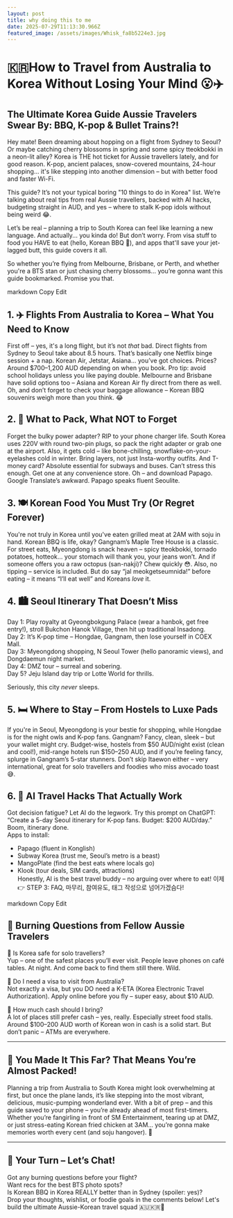 ```yaml
---
layout: post
title: why doing this to me
date: 2025-07-29T11:13:30.966Z
featured_image: /assets/images/Whisk_fa8b5224e3.jpg
---
```

# 🇰🇷How to Travel from Australia to Korea Without Losing Your Mind 😮✈️

## The Ultimate Korea Guide Aussie Travelers Swear By: BBQ, K-pop & Bullet Trains?!

Hey mate! Been dreaming about hopping on a flight from Sydney to Seoul? Or maybe catching cherry blossoms in spring and some spicy tteokbokki in a neon-lit alley? Korea is THE hot ticket for Aussie travellers lately, and for good reason. K-pop, ancient palaces, snow-covered mountains, 24-hour shopping... it's like stepping into another dimension – but with better food and faster Wi-Fi.

This guide? It’s not your typical boring "10 things to do in Korea" list. We’re talking about real tips from real Aussie travellers, backed with AI hacks, budgeting straight in AUD, and yes – where to stalk K-pop idols without being weird 😂.

Let’s be real – planning a trip to South Korea can feel like learning a new language. And actually... you kinda do! But don’t worry. From visa stuff to food you HAVE to eat (hello, Korean BBQ 🤤), and apps that'll save your jet-lagged butt, this guide covers it all. 

So whether you’re flying from Melbourne, Brisbane, or Perth, and whether you're a BTS stan or just chasing cherry blossoms... you’re gonna want this guide bookmarked. Promise you that.


markdown
Copy
Edit
## 1. ✈️ Flights From Australia to Korea – What You Need to Know

First off – yes, it's a long flight, but it’s not *that* bad. Direct flights from Sydney to Seoul take about 8.5 hours. That’s basically one Netflix binge session + a nap. Korean Air, Jetstar, Asiana... you’ve got choices. Prices? Around $700–1,200 AUD depending on when you book. Pro tip: avoid school holidays unless you like paying double. Melbourne and Brisbane have solid options too – Asiana and Korean Air fly direct from there as well. Oh, and don’t forget to check your baggage allowance – Korean BBQ souvenirs weigh more than you think. 😂

## 2. 🧳 What to Pack, What NOT to Forget

Forget the bulky power adapter? RIP to your phone charger life. South Korea uses 220V with round two-pin plugs, so pack the right adapter or grab one at the airport. Also, it gets cold – like bone-chilling, snowflake-on-your-eyelashes cold in winter. Bring layers, not just Insta-worthy outfits. And T-money card? Absolute essential for subways and buses. Can’t stress this enough. Get one at any convenience store. Oh – and download Papago. Google Translate’s awkward. Papago speaks fluent Seoulite.

## 3. 🍽️ Korean Food You Must Try (Or Regret Forever)

You're not truly in Korea until you've eaten grilled meat at 2AM with soju in hand. Korean BBQ is life, okay? Gangnam’s Maple Tree House is a classic. For street eats, Myeongdong is snack heaven – spicy tteokbokki, tornado potatoes, hotteok... your stomach will thank you, your jeans won’t. And if someone offers you a raw octopus (san-nakji)? Chew quickly 😳. Also, no tipping – service is included. But do say “jal meokgetseumnida!” before eating – it means “I’ll eat well” and Koreans *love* it.

## 4. 🏙️ Seoul Itinerary That Doesn’t Miss

Day 1: Play royalty at Gyeongbokgung Palace (wear a hanbok, get free entry!), stroll Bukchon Hanok Village, then hit up traditional Insadong.  
Day 2: It’s K-pop time – Hongdae, Gangnam, then lose yourself in COEX Mall.  
Day 3: Myeongdong shopping, N Seoul Tower (hello panoramic views), and Dongdaemun night market.  
Day 4: DMZ tour – surreal and sobering.  
Day 5? Jeju Island day trip or Lotte World for thrills.  

Seriously, this city *never* sleeps.

## 5. 🛏️ Where to Stay – From Hostels to Luxe Pads

If you're in Seoul, Myeongdong is your bestie for shopping, while Hongdae is for the night owls and K-pop fans. Gangnam? Fancy, clean, sleek – but your wallet might cry. Budget-wise, hostels from $50 AUD/night exist (clean and cool!), mid-range hotels run $150–250 AUD, and if you’re feeling fancy, splurge in Gangnam’s 5-star stunners. Don’t skip Itaewon either – very international, great for solo travellers and foodies who miss avocado toast 😅.

## 6. 🤖 AI Travel Hacks That Actually Work

Got decision fatigue? Let AI do the legwork. Try this prompt on ChatGPT:  
“Create a 5-day Seoul itinerary for K-pop fans. Budget: $200 AUD/day.” Boom, itinerary done.  
Apps to install:  
- Papago (fluent in Konglish)  
- Subway Korea (trust me, Seoul’s metro is a beast)  
- MangoPlate (find the best eats where locals go)  
- Klook (tour deals, SIM cards, attractions)  
Honestly, AI is the best travel buddy – no arguing over where to eat!
이제 👉 STEP 3: FAQ, 마무리, 참여유도, 태그 작성으로 넘어가겠슴다!

markdown
Copy
Edit
## 💬 Burning Questions from Fellow Aussie Travelers

🔹 Is Korea safe for solo travellers?  
Yup – one of the safest places you’ll ever visit. People leave phones on café tables. At night. And come back to find them still there. Wild.

🔹 Do I need a visa to visit from Australia?  
Not exactly a visa, but you DO need a K-ETA (Korea Electronic Travel Authorization). Apply online before you fly – super easy, about $10 AUD.

🔹 How much cash should I bring?  
A lot of places still prefer cash – yes, really. Especially street food stalls. Around $100–200 AUD worth of Korean won in cash is a solid start. But don’t panic – ATMs are everywhere.

---

## 🌈 You Made It This Far? That Means You’re Almost Packed!

Planning a trip from Australia to South Korea might look overwhelming at first, but once the plane lands, it’s like stepping into the most vibrant, delicious, music-pumping wonderland ever. With a bit of prep – and this guide saved to your phone – you’re already ahead of most first-timers. Whether you’re fangirling in front of SM Entertainment, tearing up at DMZ, or just stress-eating Korean fried chicken at 3AM... you’re gonna make memories worth every cent (and soju hangover). 💸

---

## 👀 Your Turn – Let’s Chat!

Got any burning questions before your flight?  
Want recs for the best BTS photo spots?  
Is Korean BBQ in Korea REALLY better than in Sydney (spoiler: yes)?  
Drop your thoughts, wishlist, or foodie goals in the comments below! Let's build the ultimate Aussie-Korean travel squad 🇦🇺🇰🇷💬

